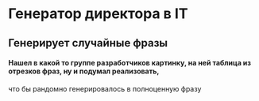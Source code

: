 # Генератор директора в IT
## Генерирует случайные фразы
#### Нашел в какой то группе разработчиков картинку, на ней таблица из отрезков фраз, ну и подумал реализовать, 
что бы рандомно генерировалось в полноценную фразу
